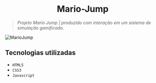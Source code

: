 <h1 align="center">Mario-Jump</h1>

>  *Projeto Mario Jump | produzido com interação em um sistema de simulação gamificado.*

![MarioJump](https://user-images.githubusercontent.com/91090285/197054141-72e686cf-4538-440c-b391-f3e6a1d65177.png)



<h2>Tecnologias utilizadas</h2>

- `HTML5`
- `CSS3`
- `Javascript`
